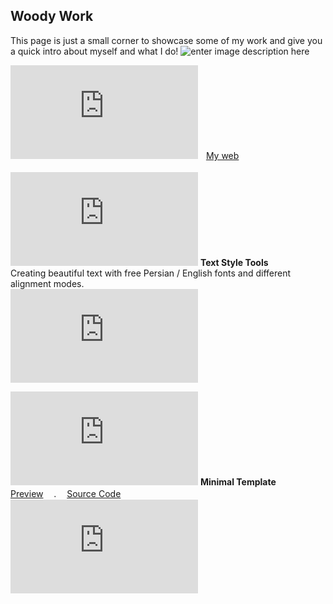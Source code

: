 ## Woody Work

This page is just a small corner to showcase some of my work and give you a quick intro about myself and what I do! ![enter image description here](https://s25.picofile.com/file/8455221176/clone_260.gif)

![](https://biaupload.com/do.php?imgf=org-8821fe1f36541.gif)ᅠ<a href="https://woodywork.ir" target="_blank">My web</a>
<br>
<br>
![](https://biaupload.com/do.php?imgf=org-57a317bbb42e3.gif) **Text Style Tools** <br>Creating beautiful text with free Persian / English fonts and different alignment modes.<br>
![](https://biaupload.com/do.php?imgf=org-7ef6fc2371511.png)

![](https://biaupload.com/do.php?imgf=org-fcba1bb966f71.gif) **Minimal Template**<br>[Preview](https://woodywork.ir/sample-design/page-one/) ᅠ. ᅠ[Source Code](https://codepen.io/iweiu1005/pen/dPYvYNZ)<br>
![](https://biaupload.com/do.php?imgf=org-87889e8ccbd61.jpg)
